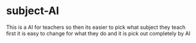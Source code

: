 # subject-AI
This is a AI for teachers so then its easier to pick what subject they teach first it is easy to change for what they do and it is pick out completely by AI
